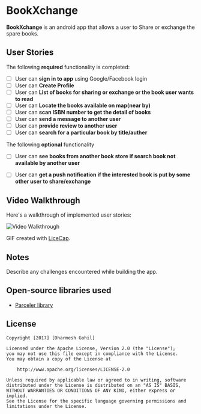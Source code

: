 # BookXchange

**BookXchange** is an android app that allows a user to Share or exchange the spare books.

## User Stories

The following **required** functionality is completed:

* [ ]	User can **sign in to app** using Google/Facebook login
* [ ]	User can **Create Profile**
* [ ]	User can **List of books for sharing or exchange or the book user wants to read**
* [ ]	User can **Locate the books available on map(near by)**
* [ ]	User can **scan ISBN number to get the detail of books**
* [ ]	User can **send a message to another user**
* [ ]	User can **provide review to another user**
* [ ]	User can **search for a particular book by title/auther**

The following **optional** functionality

* [ ]	User can **see books from another book store if search book not available by another user**
* [ ]	User can **get a push notification if the interested book is put by some other user to share/exchange**


## Video Walkthrough

Here's a walkthrough of implemented user stories:

<img src='https://i.imgur.com/J9nQm4T.gif' title='Video Walkthrough' width='' alt='Video Walkthrough' />

GIF created with [LiceCap](http://www.cockos.com/licecap/).

## Notes

Describe any challenges encountered while building the app.

## Open-source libraries used

- [Parceler library](http://guides.codepath.com/android/Using-Parceler)

## License

    Copyright [2017] [Dharmesh Gohil]

    Licensed under the Apache License, Version 2.0 (the "License");
    you may not use this file except in compliance with the License.
    You may obtain a copy of the License at

        http://www.apache.org/licenses/LICENSE-2.0

    Unless required by applicable law or agreed to in writing, software
    distributed under the License is distributed on an "AS IS" BASIS,
    WITHOUT WARRANTIES OR CONDITIONS OF ANY KIND, either express or implied.
    See the License for the specific language governing permissions and
    limitations under the License.
